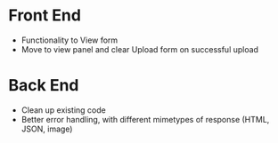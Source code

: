 # Front End

- Functionality to View form
- Move to view panel and clear Upload form on successful upload

# Back End

- Clean up existing code
- Better error handling, with different mimetypes of response (HTML, JSON, image)
